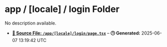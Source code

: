 # app / [locale] / login Folder

No description available.

- **[**📄 Source File:** `/app/[locale]/login/page.tsx`](page.tsx.md)** – **🕒 Generated:** 2025-06-07 13:19:42 UTC